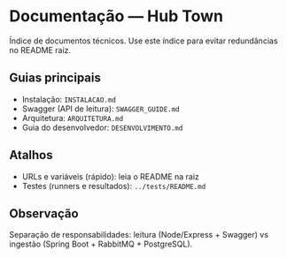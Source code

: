 # Documentação — Hub Town

Índice de documentos técnicos. Use este índice para evitar redundâncias no README raiz.

## Guias principais
- Instalação: `INSTALACAO.md`
- Swagger (API de leitura): `SWAGGER_GUIDE.md`
- Arquitetura: `ARQUITETURA.md`
- Guia do desenvolvedor: `DESENVOLVIMENTO.md`

## Atalhos
- URLs e variáveis (rápido): leia o README na raiz
- Testes (runners e resultados): `../tests/README.md`

## Observação
Separação de responsabilidades: leitura (Node/Express + Swagger) vs ingestão (Spring Boot + RabbitMQ + PostgreSQL).
